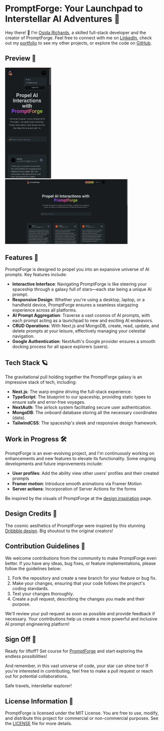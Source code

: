# PromptForge: Your Launchpad to Interstellar AI Adventures 🚀

Hey there! 👋 I'm [Osida Richards](https://www.linkedin.com/in/osida-richards), a skilled full-stack developer and the creator of PromptForge. Feel free to connect with me on [LinkedIn](https://www.linkedin.com/in/osida-richards-780524243/), check out my [portfolio](https://osida-richards-portfolio.vercel.app/) to see my other projects, or explore the code on [GitHub](https://github.com/Osida/PromptForge).

## Preview 👀
[<img src="public/images/mobile-home.webp" width="150"/>](public/images/mobile-home.webp)
[<img src="public/images/desktop-home.webp" width="400"/>](public/images/desktop-home.webp)

## Features 🌌

PromptForge is designed to propel you into an expansive universe of AI prompts. Key features include:

- **Interactive Interface**: Navigating PromptForge is like steering your spaceship through a galaxy full of stars—each star being a unique AI prompt.
- **Responsive Design**: Whether you're using a desktop, laptop, or a handheld device, PromptForge ensures a seamless stargazing experience across all platforms.
- **AI Prompt Aggregation**: Traverse a vast cosmos of AI prompts, with each prompt acting as a launchpad to new and exciting AI endeavors.
- **CRUD Operations**: With Next.js and MongoDB, create, read, update, and delete prompts at your leisure, effectively managing your celestial navigation.
- **Google Authentication**: NextAuth's Google provider ensures a smooth docking process for all space explorers (users).

## Tech Stack 🪐

The gravitational pull holding together the PromptForge galaxy is an impressive stack of tech, including:

- **Next.js**: The warp engine driving the full-stack experience.
- **TypeScript**: The blueprint to our spaceship, providing static types to ensure safe and error-free voyages.
- **NextAuth**: The airlock system facilitating secure user authentication.
- **MongoDB**: The onboard database storing all the necessary coordinates (data).
- **TailwindCSS**: The spaceship's sleek and responsive design framework.

## Work in Progress 🛠️

PromptForge is an ever-evolving project, and I'm continuously working on enhancements and new features to elevate its functionality. Some ongoing developments and future improvements include:

- **User profiles**: Add the ability view other users' profiles and their created prompts
- **Framer motion**: Introduce smooth animations via Framer Motion
- **Server actions**: Incorporation of Server Actions for the forms

Be inspired by the visuals of PromptForge at the [design inspiration](https://dribbble.com/shots/21468735-Brainwave-Landing-UI-Kit-Pricing-Page) page.

## Design Credits 🎨

The cosmic aesthetics of PromptForge were inspired by this stunning [Dribbble design](https://dribbble.com/shots/21468735-Brainwave-Landing-UI-Kit-Pricing-Page). Big shoutout to the original creators!

## Contribution Guidelines 🤝

We welcome contributions from the community to make PromptForge even better. If you have any ideas, bug fixes, or feature implementations, please follow the guidelines below:

1. Fork the repository and create a new branch for your feature or bug fix.
2. Make your changes, ensuring that your code follows the project's coding standards.
3. Test your changes thoroughly.
4. Create a pull request, describing the changes you made and their purpose.

We'll review your pull request as soon as possible and provide feedback if necessary. Your contributions help us create a more powerful and inclusive AI prompt engineering platform!

## Sign Off 🚀

Ready for liftoff? Set course for [PromptForge](https://github.com/Osida/PromptForge) and start exploring the endless possibilities!

And remember, in this vast universe of code, your star can shine too! If you're interested in contributing, feel free to make a pull request or reach out for potential collaborations.

Safe travels, interstellar explorer!

## License Information 📝

PromptForge is licensed under the MIT License. You are free to use, modify, and distribute this project for commercial or non-commercial purposes. See the [LICENSE](https://github.com/Osida/PromptForge/blob/main/LICENSE) file for more details.